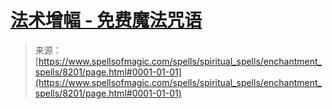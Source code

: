 <!--yml

类别: 未分类

日期: 2024-06-12 18:43:35

-->

# [法术增幅 - 免费魔法咒语](https://www.spellsofmagic.com/spells/spiritual_spells/enchantment_spells/8201/page.html#0001-01-01)

> 来源：[https://www.spellsofmagic.com/spells/spiritual_spells/enchantment_spells/8201/page.html#0001-01-01](https://www.spellsofmagic.com/spells/spiritual_spells/enchantment_spells/8201/page.html#0001-01-01)
